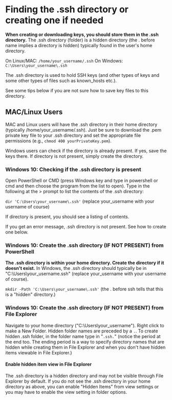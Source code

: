 # Finding the .ssh directory or creating one if needed

**When creating or downloading keys, you should store them in the .ssh directory.** The .ssh directory (folder) is a hidden directory (the . before name implies a directory is hidden) typically found in the user's home directory.

On Linux/MAC: ``/home/your_username/.ssh``
On Windows: ``C:\Users\your_username\.ssh``

The .ssh directory is used to hold SSH keys (and other types of keys and some other types of files such as known_hosts etc.).

See some tips below if you are not sure how to save key files to this directory.

## MAC/Linux Users

MAC and Linux users will have the .ssh directory in their home directory (typically /home/your_username/.ssh). Just be sure to download the .pem private key file to your .ssh directory and set the appropriate file permissions (e.g., `chmod 400 yourPrivateKey.pem`).

Windows users can check if the directory is already present. If yes, save the keys there. If directory is not present, simply create the directory.

### Windows 10: Checking if the .ssh directory is present

Open PowerShell or CMD (press Windows key and type in powershell or cmd and then choose the program from the list to open). Type in the following at the > prompt to list the contents of the .ssh directory:

``dir 'C:\Users\your_username\.ssh'`` (replace your_username with your username of course)

If directory is present, you should see a listing of contents.

If you get an error message, .ssh directory is not present. See how to create one below.

### Windows 10: Create the .ssh directory (IF NOT PRESENT) from PowerShell

**The .ssh directory is within your home directory. Create the directory if it doesn't exist.** In Windows, the .ssh directory should typically be in "C:\Users\your_username\.ssh" (replace your_username with your username of course).

``mkdir -Path 'C:\Users\your_username\.ssh'`` (the . before ssh tells that this is a "hidden" directory.)

### Windows 10: Create the .ssh directory (IF NOT PRESENT) from File Explorer

Navigate to your home directory ("C:\Users\your_username\"). Right click to make a New Folder. Hidden folder names are preceded by a ``.``. To create hidden .ssh folder, in the folder name type in "``.ssh.``" (notice the period at the end too. The ending period is a way to specify directory names that are hidden while creating them in File Explorer and when you don't have hidden items viewable in File Explorer.)

#### Enable hidden item view in File Explorer

The .ssh directory is a hidden directory and may not be visible through File Explorer by default. If you do not see the .ssh directory in your home directory as above, you can enable "Hidden Items" from view settings or you may have to enable the view setting in folder options.
